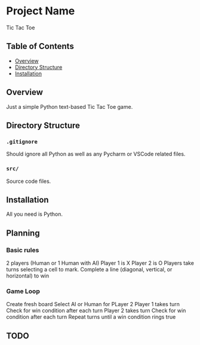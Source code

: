 # Project Name

Tic Tac Toe

## Table of Contents

- [Overview](#overview)
- [Directory Structure](#directory-structure)
- [Installation](#installation)

## Overview

Just a simple Python text-based Tic Tac Toe game.

## Directory Structure

### `.gitignore`
Should ignore all Python as well as any Pycharm or VSCode related files.

### `src/`
Source code files.

## Installation

All you need is Python.


## Planning

### Basic rules
2 players (Human or 1 Human with AI) 
Player 1 is X
Player 2 is O
Players take turns selecting a cell to mark.
Complete a line (diagonal, vertical, or horizontal) to win

### Game Loop
Create fresh board
Select AI or Human for PLayer 2
Player 1 takes turn
Check for win condition after each turn
Player 2 takes turn
Check for win condition after each turn
Repeat turns until a win condition rings true


## TODO

